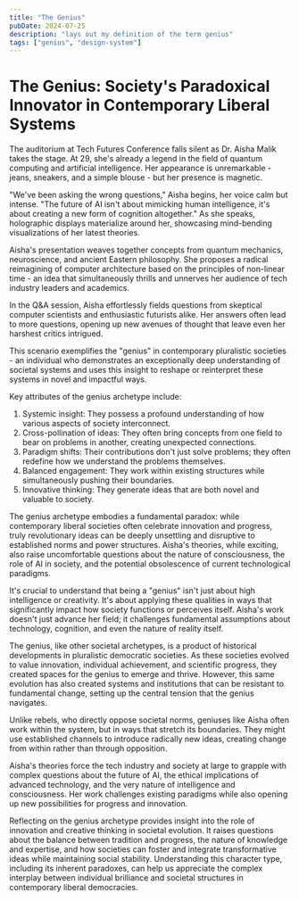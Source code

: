 ```yaml
---
title: "The Genius"
pubDate: 2024-07-25
description: "lays out my definition of the term genius"
tags: ["genius", "design-system"]
---
```


# The Genius: Society's Paradoxical Innovator in Contemporary Liberal Systems

The auditorium at Tech Futures Conference falls silent as Dr. Aisha Malik takes the stage. At 29, she's already a legend in the field of quantum computing and artificial intelligence. Her appearance is unremarkable - jeans, sneakers, and a simple blouse - but her presence is magnetic.

"We've been asking the wrong questions," Aisha begins, her voice calm but intense. "The future of AI isn't about mimicking human intelligence, it's about creating a new form of cognition altogether." As she speaks, holographic displays materialize around her, showcasing mind-bending visualizations of her latest theories.

Aisha's presentation weaves together concepts from quantum mechanics, neuroscience, and ancient Eastern philosophy. She proposes a radical reimagining of computer architecture based on the principles of non-linear time - an idea that simultaneously thrills and unnerves her audience of tech industry leaders and academics.

In the Q&A session, Aisha effortlessly fields questions from skeptical computer scientists and enthusiastic futurists alike. Her answers often lead to more questions, opening up new avenues of thought that leave even her harshest critics intrigued.

This scenario exemplifies the "genius" in contemporary pluralistic societies - an individual who demonstrates an exceptionally deep understanding of societal systems and uses this insight to reshape or reinterpret these systems in novel and impactful ways.

Key attributes of the genius archetype include:

1. Systemic insight: They possess a profound understanding of how various aspects of society interconnect.
2. Cross-pollination of ideas: They often bring concepts from one field to bear on problems in another, creating unexpected connections.
3. Paradigm shifts: Their contributions don't just solve problems; they often redefine how we understand the problems themselves.
4. Balanced engagement: They work within existing structures while simultaneously pushing their boundaries.
5. Innovative thinking: They generate ideas that are both novel and valuable to society.

The genius archetype embodies a fundamental paradox: while contemporary liberal societies often celebrate innovation and progress, truly revolutionary ideas can be deeply unsettling and disruptive to established norms and power structures. Aisha's theories, while exciting, also raise uncomfortable questions about the nature of consciousness, the role of AI in society, and the potential obsolescence of current technological paradigms.

It's crucial to understand that being a "genius" isn't just about high intelligence or creativity. It's about applying these qualities in ways that significantly impact how society functions or perceives itself. Aisha's work doesn't just advance her field; it challenges fundamental assumptions about technology, cognition, and even the nature of reality itself.

The genius, like other societal archetypes, is a product of historical developments in pluralistic democratic societies. As these societies evolved to value innovation, individual achievement, and scientific progress, they created spaces for the genius to emerge and thrive. However, this same evolution has also created systems and institutions that can be resistant to fundamental change, setting up the central tension that the genius navigates.

Unlike rebels, who directly oppose societal norms, geniuses like Aisha often work within the system, but in ways that stretch its boundaries. They might use established channels to introduce radically new ideas, creating change from within rather than through opposition.

Aisha's theories force the tech industry and society at large to grapple with complex questions about the future of AI, the ethical implications of advanced technology, and the very nature of intelligence and consciousness. Her work challenges existing paradigms while also opening up new possibilities for progress and innovation.

Reflecting on the genius archetype provides insight into the role of innovation and creative thinking in societal evolution. It raises questions about the balance between tradition and progress, the nature of knowledge and expertise, and how societies can foster and integrate transformative ideas while maintaining social stability. Understanding this character type, including its inherent paradoxes, can help us appreciate the complex interplay between individual brilliance and societal structures in contemporary liberal democracies.